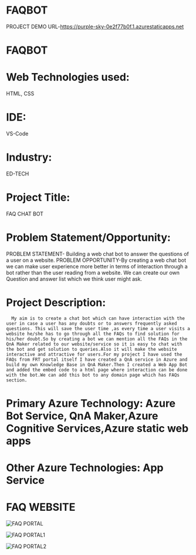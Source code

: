 # FAQBOT
PROJECT DEMO URL-https://purple-sky-0e2f77b0f.1.azurestaticapps.net
# FAQBOT
# Web Technologies used: 
  HTML, CSS

# IDE: 
  VS-Code

# Industry: 
  ED-TECH

# Project Title: 
  FAQ CHAT BOT

# Problem Statement/Opportunity:
PROBLEM STATEMENT- Building a web chat bot to answer the questions of a user on a website.
PROBLEM OPPORTUNITY-By creating a web chat bot we can make user experience more better in terms of interaction through a bot rather than the user reading from a website. We can create our own Question and answer list which we think user might ask.

# Project Description:
      My aim is to create a chat bot which can have interaction with the user in case a user has any doubts or to answers frequently asked questions. This will save the user time ,as every time a user visits a website he/she has to go through all the FAQs to find solution for his/her doubt.So by creating a bot we can mention all the FAQs in the QnA Maker related to our website/service so it is easy to chat with the bot and get solution to queries.Also it will make the website interactive and attractive for users.For my project I have used the FAQs from FRT portal itself I have created a QnA service in Azure and build my own Knowledge Base in QnA Maker.Then I created a Web App Bot and added the embed code to a html page where interaction can be done with the bot.We can add this bot to any domain page which has FAQs section.
      
# Primary Azure Technology: Azure Bot Service, QnA Maker,Azure Cognitive Services,Azure static web apps

# Other Azure Technologies: App Service

# FAQ WEBSITE 
![FAQ PORTAL](https://user-images.githubusercontent.com/72748973/149295915-88924966-486b-4659-8b0b-114f164e7c00.jpg)

![FAQ PORTAL1](https://user-images.githubusercontent.com/72748973/149295920-93d4215a-cac2-4315-b103-380c77ece4e7.jpg)

![FAQ PORTAL2](https://user-images.githubusercontent.com/72748973/149295923-e4cda6b8-75bb-4763-8ea9-3b51b709eb32.jpg)

